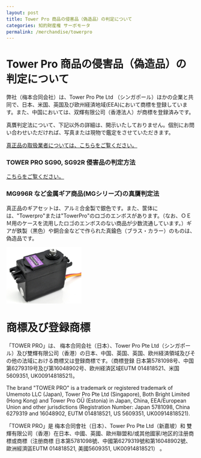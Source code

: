 ```yaml
---
layout: post
title: Tower Pro 商品の侵害品（偽造品）の判定について
categories: 知的財産権 サーボモータ
permalink: /merchandise/towerpro
---
```


# Tower Pro 商品の侵害品（偽造品）の判定について

弊社（梅本合同会社）は、Tower Pro Pte Ltd （シンガポール）ほかの企業と共同で、日本、米国、英国及び欧州経済地域(EEA)において商標を登録しています。また、中国においては、双輝有限公司（香港法人）が商標を登録済みです。

真贋判定法について、下記以外の詳細は、開示いたしておりません。個別にお問い合わせいただければ、写真または現物で鑑定をさせていただきます。

[真正品の取扱業者については、こちらをご覧ください。](/merchandise/towerpro/resellers)

### TOWER PRO SG90, SG92R 侵害品の判定方法

[こちらをご覧ください。](/merchandise/towerpro/sg90)

### MG996R など金属ギア商品(MGシリーズ)の真贋判定法

真正品のギアセットは、アルミ合金製で銀色です。また、筐体には、"Towerpro"または"TowerPro"のロゴのエンボスがあります。（なお、ＯＥＭ用のケースを流用したロゴのエンボスのない商品が少数流通しています。）ギアが鉄製（黒色）や銅合金などで作られた真鍮色（ブラス・カラー）のものは、偽造品です。

<img src="/EmbeddedImage-1.jpg" width="200">

# 商標及び登録商標

「TOWER PRO」は、 梅本合同会社（日本）、Tower Pro Pte Ltd（シンガポール）及び雙輝有限公司（香港）の日本、中国、英国、英国、欧州経済領域及びその他の法域における商標又は登録商標です。（商標登録 日本第5781098号、中国第6279319号及び第16048902号、欧州経済区域EUTM 014818521、米国 5609351, UK00914818521)。

The brand "TOWER PRO" is a trademark or registered trademark of Umemoto LLC (Japan), Tower Pro Pte Ltd (Singapore), Both Bright Limited (Hong Kong) and Tower Pro OÜ (Estonia) in Japan, China, EEA/European Union and other jurisdictions (Registration Number: Japan 5781098, China 6279319 and 16048902, EUTM 014818521, US 5609351, UK00914818521).

「TOWER PRO」是 梅本合同會社（日本）、Tower Pro Pte Ltd（新嘉坡）和 雙輝有限公司（香港）在日本、中國、英國、歐州聯盟和/或其他國家/地区的注册商標或商標（注册商標 日本第5781098號、中國第6279319號和第16048902號、歐洲經濟區EUTM 014818521, 美國5609351,  UK00914818521） 。



